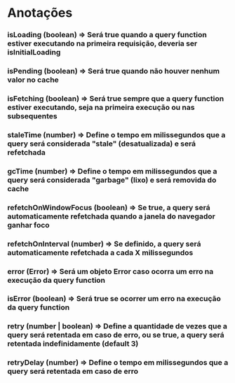# Anotações

### **isLoading (boolean) =>** Será true quando a query function estiver executando na primeira requisição, deveria ser isInitialLoading
### **isPending (boolean) =>** Será true quando não houver nenhum valor no cache
### **isFetching (boolean) =>** Será true sempre que a query function estiver executando, seja na primeira execução ou nas subsequentes

### **staleTime (number) =>** Define o tempo em milissegundos que a query será considerada "stale" (desatualizada) e será refetchada
### **gcTime (number) =>** Define o tempo em milissegundos que a query será considerada "garbage" (lixo) e será removida do cache

### **refetchOnWindowFocus (boolean) =>** Se true, a query será automaticamente refetchada quando a janela do navegador ganhar foco
### **refetchOnInterval (number) =>** Se definido, a query será automaticamente refetchada a cada X milissegundos

### **error (Error) =>** Será um objeto Error caso ocorra um erro na execução da query function
### **isError (boolean) =>** Será true se ocorrer um erro na execução da query function

### **retry (number | boolean) =>** Define a quantidade de vezes que a query será retentada em caso de erro, ou se true, a query será retentada indefinidamente (default 3)
### **retryDelay (number) =>** Define o tempo em milissegundos que a query será retentada em caso de erro
